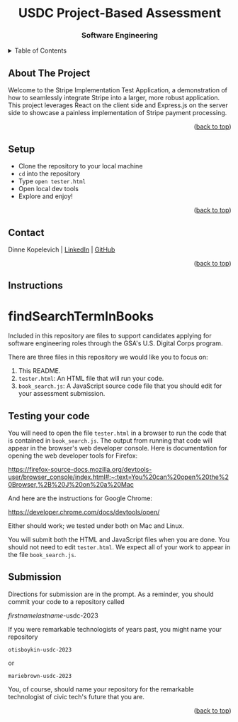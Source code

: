 
<a name="readme-top"></a>

<!-- HEADER -->
<h1 align="center">USDC Project-Based Assessment</h1>

<h3 align="center">Software Engineering</h3>

<p></p>

<!-- TABLE OF CONTENTS -->
<details>
  <summary>Table of Contents</summary>
  <ol>
    <li><a href="#about-the-project">About The Project</a></li>
    <li><a href="#setup">Setup</a></li>
    <li><a href="#contact">Contact</a></li>
    <li><a href="#instructions">Instructions</a></li>
  </ol>
</details>

## About The Project
Welcome to the Stripe Implementation Test Application, a demonstration of how to seamlessly integrate Stripe into a larger, more robust application. This project leverages React on the client side and Express.js on the server side to showcase a painless implementation of Stripe payment processing.
<br>


<p align="right">(<a href="#readme-top">back to top</a>)</p>

## Setup
- Clone the repository to your local machine
- `cd` into the repository
- Type `open tester.html`
- Open local dev tools
- Explore and enjoy!

<p align="right">(<a href="#readme-top">back to top</a>)</p>


## Contact
Dinne Kopelevich | [LinkedIn](https://www.linkedin.com/in/dinne-kopelevich-174584a/) | [GitHub](https://github.com/DinneK)<br>

<p align="right">(<a href="#readme-top">back to top</a>)</p>

## Instructions

# findSearchTermInBooks

Included in this repository are files to support candidates applying for software engineering roles through the GSA's U.S. Digital Corps program. 

There are three files in this repository we would like you to focus on:

1. This README.
1. `tester.html`: An HTML file that will run your code.
1. `book_search.js`: A JavaScript source code file that you should edit for your assessment submission.

## Testing your code

You will need to open the file `tester.html` in a browser to run the code that is contained in `book_search.js`. The output from running that code will appear in the browser's web developer console. Here is documentation for opening the web developer tools for Firefox:

https://firefox-source-docs.mozilla.org/devtools-user/browser_console/index.html#:~:text=You%20can%20open%20the%20Browser,%2B%20J%20on%20a%20Mac

And here are the instructions for Google Chrome:

https://developer.chrome.com/docs/devtools/open/

Either should work; we tested under both on Mac and Linux.

You will submit both the HTML and JavaScript files when you are done. You should not need to edit `tester.html`. We expect all of your work to appear in the file `book_search.js`. 

## Submission

Directions for submission are in the prompt. As a reminder, you should commit your code to a repository called

*firstnamelastname*-usdc-2023

If you were remarkable technologists of years past, you might name your repository

`otisboykin-usdc-2023`

or 

`mariebrown-usdc-2023`

You, of course, should name your repository for the remarkable technologist of civic tech's future that you are.

<p align="right">(<a href="#readme-top">back to top</a>)</p>
